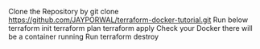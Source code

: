 Clone the Repository by git clone https://github.com/JAYPORWAL/terraform-docker-tutorial.git
Run below
terraform init
terraform plan
terraform apply
Check your Docker there will be a container running 
Run terraform destroy 